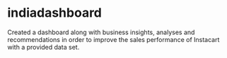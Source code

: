 # indiadashboard
Created a dashboard along with business insights, analyses and recommendations in order to improve the sales performance of Instacart with a provided data set.
